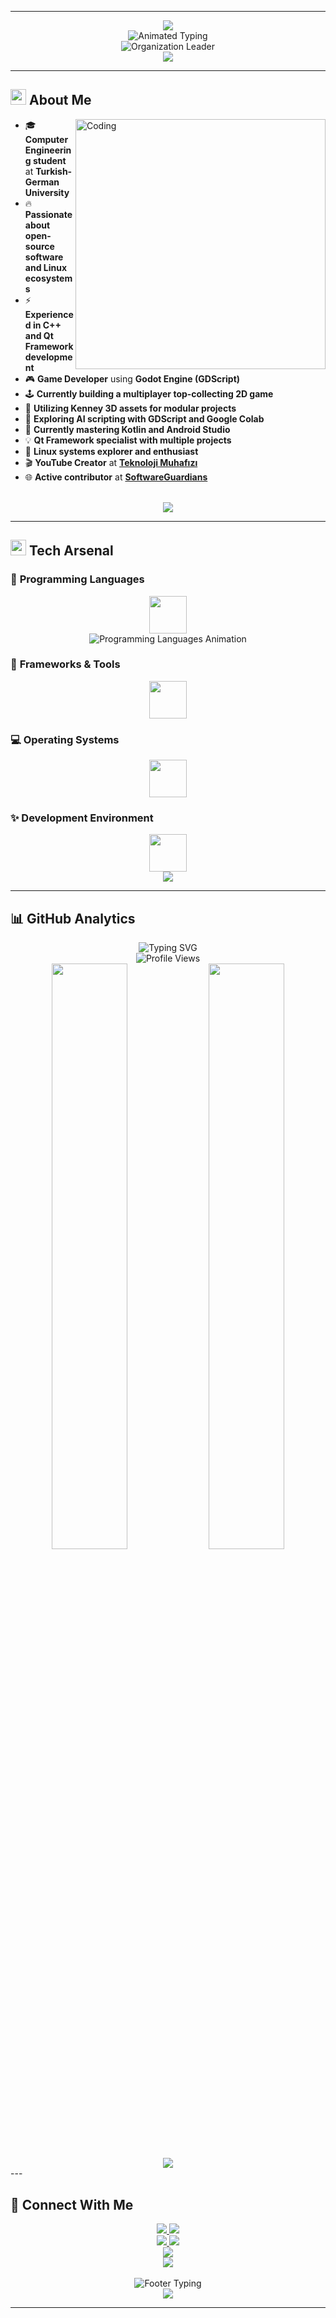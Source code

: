 
---
<div align="center">
  <img src="https://capsule-render.vercel.app/api?type=waving&color=gradient&customColorList=12&height=200&section=header&text=Emrullah%20Enis%20Çetinkaya&fontSize=40&fontColor=fff&animation=twinkling&fontAlignY=35&desc=Computer%20Engineering%20Student%20%7C%20Open-Source%20Enthusiast&descAlignY=55&descSize=18" />
</div>

<div align="center">
  <img src="https://readme-typing-svg.herokuapp.com?font=JetBrains+Mono&weight=600&size=28&duration=2000&pause=800&color=00D9FF,6366F1,8B5CF6,EC4899,EF4444&multiline=true&center=true&vCenter=true&random=false&width=600&height=250&lines=%F0%9F%93%B1+Learning+Kotlin+%26+Android;%F0%9F%8E%AE+Godot+%26+GDScript+Developer;%F0%9F%90%A7+Linux+%26+Open-Source+Enthusiast;%F0%9F%9A%80+C%2B%2B+%26+Qt+Developer;%F0%9F%8E%AC+YouTube+Content+Creator;%F0%9F%8F%A2+Organization+Owner+%40+SoftwareGuardians" alt="Animated Typing" />
</div>

<div align="center">
  <img src="https://readme-typing-svg.herokuapp.com?font=Fira+Code&weight=700&size=24&duration=3000&pause=1000&color=FF6B35,4ECDC4,45B7D1,96CEB4,FECA57&center=true&vCenter=true&width=800&lines=%F0%9F%8C%9F+Founder+%26+Leader+of+SoftwareGuardians+Organization;%F0%9F%92%BC+Building+Open-Source+Communities+%26+Teams;%F0%9F%9A%80+Transforming+Ideas+into+Reality+with+Code!" alt="Organization Leader" />
</div>

<div align="center">
  <img src="https://user-images.githubusercontent.com/73097560/115834477-dbab4500-a447-11eb-908a-139a6edaec5c.gif">
</div>

---

## <img src="https://media2.giphy.com/media/QssGEmpkyEOhBCb7e1/giphy.gif?cid=ecf05e47a0n3gi1bfqntqmob8g9aid1oyj2wr3ds3mg700bl&rid=giphy.gif" width="25"> **About Me**

<img align="right" alt="Coding" width="400" src="https://user-images.githubusercontent.com/74038190/229223263-cf2e4b07-2615-4f87-9c38-e37600f8381a.gif">

- 🎓 **Computer Engineering student** at **Turkish-German University**  
- 🔥 **Passionate about open-source software and Linux ecosystems**  
- ⚡ **Experienced in C++ and Qt Framework development**  
- 🎮 **Game Developer** using **Godot Engine (GDScript)**  
- 🕹️ **Currently building a multiplayer top-collecting 2D game**  
- 🧱 **Utilizing Kenney 3D assets for modular projects**  
- 🤖 **Exploring AI scripting with GDScript and Google Colab**  
- 📱 **Currently mastering Kotlin and Android Studio**  
- 💡 **Qt Framework specialist with multiple projects**  
- 🐧 **Linux systems explorer and enthusiast**  
- 🎬 **YouTube Creator** at **[Teknoloji Muhafızı](https://www.youtube.com/@TeknolojiMuhafizi)**  
- 🌐 **Active contributor** at **[SoftwareGuardians](https://github.com/Software-Guardians)**

<br clear="both">

<div align="center">
  <img src="https://user-images.githubusercontent.com/73097560/115834477-dbab4500-a447-11eb-908a-139a6edaec5c.gif">
</div>

---

## <img src="https://media2.giphy.com/media/QssGEmpkyEOhBCb7e1/giphy.gif?cid=ecf05e47a0n3gi1bfqntqmob8g9aid1oyj2wr3ds3mg700bl&rid=giphy.gif" width="25"> **Tech Arsenal**

### 🚀 **Programming Languages**
<div align="center">
  <img src="https://skillicons.dev/icons?i=cpp,java,python,kotlin,godot&theme=dark" height="60"/>
</div>
<div align="center">
  <img src="https://readme-typing-svg.herokuapp.com?font=Fira+Code&weight=600&size=20&duration=4000&pause=500&color=61DAFB,F89820,3776AB,7F52FF,478CBF&center=true&vCenter=true&width=700&lines=C%2B%2B+%7C+High-Performance+Applications;Java+%7C+Enterprise+Solutions;Python+%7C+AI+%26+Automation;Kotlin+%7C+Modern+Android+Development;GDScript+%7C+Game+Development+Magic" alt="Programming Languages Animation" />
</div>

### 🔧 **Frameworks & Tools**
<div align="center">
  <img src="https://skillicons.dev/icons?i=qt,git,androidstudio,godot&theme=dark" height="60"/>
</div>

### 💻 **Operating Systems**
<div align="center">
  <img src="https://skillicons.dev/icons?i=linux,windows&theme=dark" height="60"/>
</div>

### ✨ **Development Environment**
<div align="center">
  <img src="https://skillicons.dev/icons?i=vscode,eclipse,androidstudio,godot&theme=dark" height="60"/>
</div>

<div align="center">
  <img src="https://user-images.githubusercontent.com/73097560/115834477-dbab4500-a447-11eb-908a-139a6edaec5c.gif">
</div>

---

## 📊 **GitHub Analytics**

<div align="center">
  <img src="https://readme-typing-svg.demolab.com?font=Fira+Code&size=32&pause=1000&color=58A6FF&center=true&vCenter=true&width=600&lines=👋+Merhaba%2C+Ben+Emrullah+Enis!;💻+Full+Stack+Developer;🚀+Software+Engineer;📚+Always+Learning" alt="Typing SVG" />
  
  <br/>
  
  <img src="https://komarev.com/ghpvc/?username=emrullah-enis-ctnky&color=blueviolet&style=flat-square&label=Profile+Views" alt="Profile Views" />
</div>

<div align="center">
  <img src="https://github-readme-stats.vercel.app/api?username=emrullah-enis-ctnky&show_icons=true&theme=tokyonight&include_all_commits=true&count_private=true" width="49%" />
  <img src="https://github-readme-stats.vercel.app/api/top-langs/?username=emrullah-enis-ctnky&langs_count=8&theme=tokyonight&layout=compact&hide_border=true" width="49%" />
</div>

<div align="center">
  <img src="https://github-readme-streak-stats.herokuapp.com/?user=emrullah-enis-ctnky&theme=tokyonight&hide_border=true" />
</div>
---

## 🤝 **Connect With Me**

<div align="center">
  <a href="https://github.com/emrullah-enis-ctnky">
    <img src="https://img.shields.io/badge/GitHub-emrullah--enis--ctnky-181717?style=for-the-badge&logo=github&logoColor=white&color=181717&labelColor=181717" />
  </a>
  <a href="https://www.youtube.com/@TeknolojiMuhafizi">
    <img src="https://img.shields.io/badge/YouTube-Teknoloji%20Muhafızı-FF0000?style=for-the-badge&logo=youtube&logoColor=white&color=FF0000&labelColor=FF0000" />
  </a>
</div>

<div align="center">
  <a href="mailto:cetinkayaemrullahenis@gmail.com">
    <img src="https://img.shields.io/badge/Gmail-cetinkayaemrullahenis@gmail.com-D14836?style=for-the-badge&logo=gmail&logoColor=white&color=D14836&labelColor=D14836" />
  </a>
  <a href="https://www.linkedin.com/in/emrullah-enis-%C3%A7etinkaya-36b029293">
    <img src="https://img.shields.io/badge/LinkedIn-Emrullah%20Enis%20Çetinkaya-0077B5?style=for-the-badge&logo=linkedin&logoColor=white&color=0077B5&labelColor=0077B5" />
  </a>
</div>

<div align="center">
  <a href="https://github.com/Software-Guardians">
    <img src="https://img.shields.io/badge/SoftwareGuardians-Open%20Source-00BFFF?style=for-the-badge&logo=opensourceinitiative&logoColor=white&color=00BFFF&labelColor=00BFFF" />
  </a>
</div>

<div align="center">
  <img src="https://komarev.com/ghpvc/?username=emrullah-enis-ctnky&color=58a6ff&style=for-the-badge&label=Profile+Views" />
</div>

<br/>

<div align="center">
  <img src="https://readme-typing-svg.herokuapp.com?font=JetBrains+Mono&weight=600&size=22&duration=3000&pause=1000&color=58A6FF&center=true&vCenter=true&width=600&lines=%F0%9F%9A%80+Always+eager+to+learn+new+technologies!;%F0%9F%92%A1+Open+to+collaboration+and+innovation!;%F0%9F%8C%9F+Building+the+future%2C+one+commit+at+a+time!" alt="Footer Typing" />
</div>

<div align="center">
  <img src="https://capsule-render.vercel.app/api?type=waving&color=gradient&customColorList=12&height=100&section=footer" />
</div>

---
